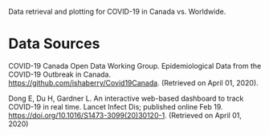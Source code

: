 Data retrieval and plotting for COVID-19 in Canada vs. Worldwide.

# Data Sources

COVID-19 Canada Open Data Working Group. Epidemiological Data from the COVID-19 Outbreak in Canada. https://github.com/ishaberry/Covid19Canada. (Retrieved on April 01, 2020).

Dong E, Du H, Gardner L. An interactive web-based dashboard to track COVID-19 in real time. Lancet Infect Dis; published online Feb 19. https://doi.org/10.1016/S1473-3099(20)30120-1. (Retrieved on April 01, 2020)
